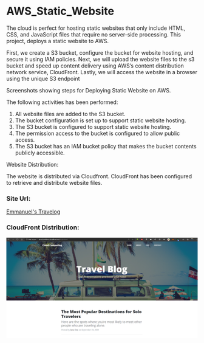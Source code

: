 # AWS_Static_Website
The cloud is perfect for hosting static websites that only include HTML, CSS, and JavaScript files that require no server-side processing. This project, deploys a static website to AWS.

First, we create a S3 bucket, configure the bucket for website hosting, and secure it using IAM policies. Next, we will upload the website files to the s3 bucket and speed up content delivery using AWS’s content distribution network service, CloudFront. Lastly, we will access the website in a browser using the unique S3 endpoint



Screenshots showing steps for Deploying Static Website on AWS.

The following activities has been performed:

<ol>
  <li>All website files are added to the S3 bucket.</li>
  <li>The bucket configuration is set up to support static website hosting.</li>
  <li>The S3 bucket is configured to support static website hosting.</li>
  <li>The permission access to the bucket is configured to allow public access.</li>
  <li>The S3 bucket has an IAM bucket policy that makes the bucket contents publicly accessible.</li>
</ol>

Website Distribution:

The website is distributed via Cloudfront. CloudFront has been configured to retrieve and distribute website files.

<h3>Site Url:</h3>

<a href = "http://dnnuizrnh6rns.cloudfront.net/index.html" target = "_blank">Emmanuel's Travelog</a>

<h3>CloudFront Distribution:</h3>


<img src = "./website.png">
